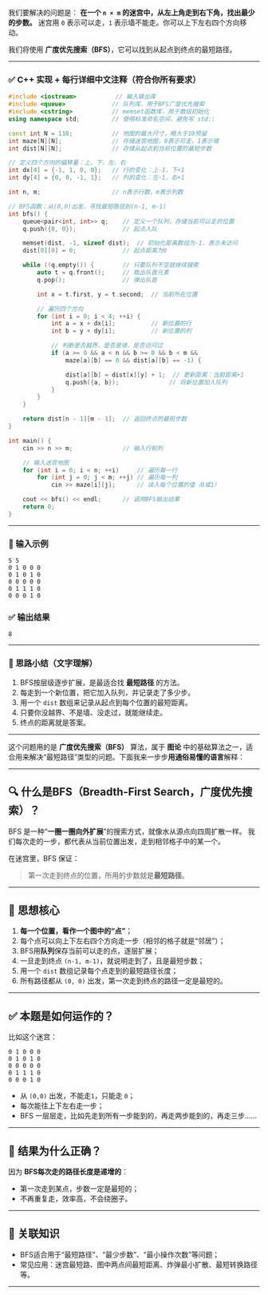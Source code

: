 我们要解决的问题是：
**在一个 `n × m` 的迷宫中，从左上角走到右下角，找出最少的步数。**
迷宫用 `0` 表示可以走，`1` 表示墙不能走。你可以上下左右四个方向移动。

我们将使用 **广度优先搜索（BFS）**，它可以找到从起点到终点的最短路径。

---

### ✅ C++ 实现 + 每行详细中文注释（符合你所有要求）

```cpp
#include <iostream>           // 输入输出库
#include <queue>             // 队列库，用于BFS广度优先搜索
#include <cstring>           // memset函数库，用于数组初始化
using namespace std;         // 使用标准命名空间，避免写 std::

const int N = 110;           // 地图的最大尺寸，略大于10预留
int maze[N][N];              // 存储迷宫地图，0表示可走，1表示墙
int dist[N][N];              // 存储从起点到当前位置的最短步数

// 定义四个方向的偏移量：上、下、左、右
int dx[4] = {-1, 1, 0, 0};   // 行的变化：上-1，下+1
int dy[4] = {0, 0, -1, 1};   // 列的变化：左-1，右+1

int n, m;                    // n表示行数，m表示列数

// BFS函数：从(0,0)出发，寻找最短路径到(n-1, m-1)
int bfs() {
    queue<pair<int, int>> q;    // 定义一个队列，存储当前可以走的位置
    q.push({0, 0});             // 起点入队

    memset(dist, -1, sizeof dist);  // 初始化距离数组为-1，表示未访问
    dist[0][0] = 0;             // 起点距离为0

    while (!q.empty()) {        // 只要队列不空就继续搜索
        auto t = q.front();     // 取出队首元素
        q.pop();                // 弹出队首

        int x = t.first, y = t.second;  // 当前所在位置

        // 遍历四个方向
        for (int i = 0; i < 4; ++i) {
            int a = x + dx[i];          // 新位置的行
            int b = y + dy[i];          // 新位置的列

            // 判断是否越界、是否是墙、是否访问过
            if (a >= 0 && a < n && b >= 0 && b < m && 
                maze[a][b] == 0 && dist[a][b] == -1) {

                dist[a][b] = dist[x][y] + 1;  // 更新距离：当前距离+1
                q.push({a, b});              // 将新位置加入队列
            }
        }
    }

    return dist[n - 1][m - 1];  // 返回终点的最短步数
}

int main() {
    cin >> n >> m;              // 输入行和列

    // 输入迷宫地图
    for (int i = 0; i < n; ++i)     // 遍历每一行
        for (int j = 0; j < m; ++j) // 遍历每一列
            cin >> maze[i][j];      // 读入每个位置的值（0或1）

    cout << bfs() << endl;      // 调用BFS输出结果
    return 0;
}
```

---

### 📌 输入示例

```
5 5
0 1 0 0 0
0 1 0 1 0
0 0 0 0 0
0 1 1 1 0
0 0 0 1 0
```

### ✅ 输出结果

```
8
```

---

### 🧠 思路小结（文字理解）

1. BFS按层级逐步扩展，是最适合找 **最短路径** 的方法。
2. 每走到一个新位置，把它加入队列，并记录走了多少步。
3. 用一个 `dist` 数组来记录从起点到每个位置的最短距离。
4. 只要你没越界、不是墙、没走过，就能继续走。
5. 终点的距离就是答案。

---

这个问题用的是 **广度优先搜索（BFS）** 算法，属于 **图论** 中的基础算法之一，适合用来解决“最短路径”类型的问题。下面我来一步步**用通俗易懂的语言**解释：

---

## 🔍 什么是BFS（Breadth-First Search，广度优先搜索）？

BFS 是一种“**一圈一圈向外扩展**”的搜索方式，就像水从源点向四周扩散一样。
我们每次走的一步，都代表从当前位置出发，走到相邻格子中的某一个。

在迷宫里，BFS 保证：

> 第一次走到终点的位置，所用的步数就是**最短路径**。

---

## 🧠 思想核心

1. **每一个位置，看作一个图中的“点”**；
2. 每个点可以向上下左右四个方向走一步（相邻的格子就是“邻居”）；
3. BFS用**队列**保存当前可以走的点，逐层扩展；
4. 一旦走到终点 `(n-1, m-1)`，就说明走到了，且是最短步数；
5. 用一个 `dist` 数组记录每个点走到的最短路径长度；
6. 所有路径都从 `(0, 0)` 出发，第一次走到终点的路径一定是最短的。

---

## ✅ 本题是如何运作的？

比如这个迷宫：

```
0 1 0 0 0
0 1 0 1 0
0 0 0 0 0
0 1 1 1 0
0 0 0 1 0
```

* 从 `(0,0)` 出发，不能走`1`，只能走 `0`；
* 每次能往上下左右走一步；
* BFS 一层层走，比如先走到所有一步能到的，再走两步能到的，再走三步……

---

## 🏁 结果为什么正确？

因为 **BFS每次走的路径长度是递增的**：

* 第一次走到某点，步数一定是最短的；
* 不再重复走，效率高，不会绕圈子。

---

## 🔗 关联知识

* BFS适合用于“最短路径”、“最少步数”、“最小操作次数”等问题；
* 常见应用：迷宫最短路、图中两点间最短距离、炸弹最小扩散、最短转换路径等。

---

